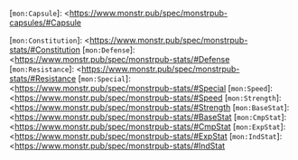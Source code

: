 [KibiMon]: <https://www.monstr.pub/kibimon/> "KibiMon"



[RFC2119]: <https://tools.ietf.org/html/rfc2119> "Key words for use in RFCs to Indicate Requirement Levels"

[Activity Vocabulary]: <https://www.w3.org/TR/activitystreams-vocabulary/>   "Activity Vocabulary"
[ActivityPub]:         <https://www.w3.org/TR/activitypub/>                  "ActivityPub"
[ActivityStreams 2.0]: <https://www.w3.org/TR/activitystreams-core/>         "Activity Streams 2.0"

[Roleplaying Vocabulary]: <https://www.monstr.pub/spec/roleplaying-vocabulary/> "Roleplaying Vocabulary"
[RPPub]:                  <https://www.monstr.pub/spec/rppub-overview/>         "RPPub"

[Mon Vocabulary]:             <https://www.monstr.pub/spec/mon-vocabulary/>     "Mon Vocabulary"
[MonStrPub]:                  <https://www.monstr.pub/spec/monstrpub-overview/> "MonStrPub"
[MonStrPub Capsule Captures]: <https://www.monstr.pub/spec/monstrpub-capsules/>     "MonStrPub Capsule Captures"
[MonStrPub Core]:             <https://www.monstr.pub/spec/monstrpub-core/>     "MonStrPub Core"
[MonStrPub Levels]:           <https://www.monstr.pub/spec/monstrpub-levels/>   "MonStrPub Levels"
[MonStrPub Stats]:            <https://www.monstr.pub/spec/monstrpub-stats/>    "MonStrPub Stats"



[`@base`]: <https://json-ld.org/spec/latest/json-ld/#syntax-tokens-and-keywords> "JSON-LD § Syntax Tokens and Keywords"
[`@container`]: <https://json-ld.org/spec/latest/json-ld/#syntax-tokens-and-keywords> "JSON-LD § Syntax Tokens and Keywords"
[`@context`]: <https://json-ld.org/spec/latest/json-ld/#syntax-tokens-and-keywords> "JSON-LD § Syntax Tokens and Keywords"
[`@graph`]: <https://json-ld.org/spec/latest/json-ld/#syntax-tokens-and-keywords> "JSON-LD § Syntax Tokens and Keywords"
[`@id`]: <https://json-ld.org/spec/latest/json-ld/#syntax-tokens-and-keywords> "JSON-LD § Syntax Tokens and Keywords"
[`@index`]: <https://json-ld.org/spec/latest/json-ld/#syntax-tokens-and-keywords> "JSON-LD § Syntax Tokens and Keywords"
[`@language`]: <https://json-ld.org/spec/latest/json-ld/#syntax-tokens-and-keywords> "JSON-LD § Syntax Tokens and Keywords"
[`@list`]: <https://json-ld.org/spec/latest/json-ld/#syntax-tokens-and-keywords> "JSON-LD § Syntax Tokens and Keywords"
[`@nest`]: <https://json-ld.org/spec/latest/json-ld/#syntax-tokens-and-keywords> "JSON-LD § Syntax Tokens and Keywords"
[`@none`]: <https://json-ld.org/spec/latest/json-ld/#syntax-tokens-and-keywords> "JSON-LD § Syntax Tokens and Keywords"
[`@prefix`]: <https://json-ld.org/spec/latest/json-ld/#syntax-tokens-and-keywords> "JSON-LD § Syntax Tokens and Keywords"
[`@reverse`]: <https://json-ld.org/spec/latest/json-ld/#syntax-tokens-and-keywords> "JSON-LD § Syntax Tokens and Keywords"
[`@set`]: <https://json-ld.org/spec/latest/json-ld/#syntax-tokens-and-keywords> "JSON-LD § Syntax Tokens and Keywords"
[`@type`]: <https://json-ld.org/spec/latest/json-ld/#syntax-tokens-and-keywords> "JSON-LD § Syntax Tokens and Keywords"
[`@value`]: <https://json-ld.org/spec/latest/json-ld/#syntax-tokens-and-keywords> "JSON-LD § Syntax Tokens and Keywords"
[`@version`]: <https://json-ld.org/spec/latest/json-ld/#syntax-tokens-and-keywords> "JSON-LD § Syntax Tokens and Keywords"
[`@vocab`]: <https://json-ld.org/spec/latest/json-ld/#syntax-tokens-and-keywords> "JSON-LD § Syntax Tokens and Keywords"



[`xsd:string`]:       <https://www.w3.org/TR/2004/REC-xmlschema-2-20041028/datatypes.html#string>
[`xsd:boolean`]:      <https://www.w3.org/TR/2004/REC-xmlschema-2-20041028/datatypes.html#boolean>
[`xsd:decimal`]:      <https://www.w3.org/TR/2004/REC-xmlschema-2-20041028/datatypes.html#decimal>
[`xsd:float`]:        <https://www.w3.org/TR/2004/REC-xmlschema-2-20041028/datatypes.html#float>
[`xsd:double`]:       <https://www.w3.org/TR/2004/REC-xmlschema-2-20041028/datatypes.html#double>
[`xsd:duration`]:     <https://www.w3.org/TR/2004/REC-xmlschema-2-20041028/datatypes.html#duration>
[`xsd:dateTime`]:     <https://www.w3.org/TR/2004/REC-xmlschema-2-20041028/datatypes.html#dateTime>
[`xsd:time`]:         <https://www.w3.org/TR/2004/REC-xmlschema-2-20041028/datatypes.html#time>
[`xsd:date`]:         <https://www.w3.org/TR/2004/REC-xmlschema-2-20041028/datatypes.html#date>
[`xsd:gYearMonth`]:   <https://www.w3.org/TR/2004/REC-xmlschema-2-20041028/datatypes.html#gYearMonth>
[`xsd:gMonthDay`]:    <https://www.w3.org/TR/2004/REC-xmlschema-2-20041028/datatypes.html#gMonthDay>
[`xsd:gDay`]:         <https://www.w3.org/TR/2004/REC-xmlschema-2-20041028/datatypes.html#gDay>
[`xsd:gMonth`]:       <https://www.w3.org/TR/2004/REC-xmlschema-2-20041028/datatypes.html#gMonth>
[`xsd:hexBinary`]:    <https://www.w3.org/TR/2004/REC-xmlschema-2-20041028/datatypes.html#hexBinary>
[`xsd:base64Binary`]: <https://www.w3.org/TR/2004/REC-xmlschema-2-20041028/datatypes.html#base64Binary>
[`xsd:anyURI`]:       <https://www.w3.org/TR/2004/REC-xmlschema-2-20041028/datatypes.html#anyURI>
[`xsd:QName`]:        <https://www.w3.org/TR/2004/REC-xmlschema-2-20041028/datatypes.html#QName>
[`xsd:NOTATION`]:     <https://www.w3.org/TR/2004/REC-xmlschema-2-20041028/datatypes.html#NOTATION>

[`xsd:normalizedString`]:   <https://www.w3.org/TR/2004/REC-xmlschema-2-20041028/datatypes.html#normalizedString>
[`xsd:token`]:              <https://www.w3.org/TR/2004/REC-xmlschema-2-20041028/datatypes.html#token>
[`xsd:language`]:           <https://www.w3.org/TR/2004/REC-xmlschema-2-20041028/datatypes.html#language>
[`xsd:NMTOKEN`]:            <https://www.w3.org/TR/2004/REC-xmlschema-2-20041028/datatypes.html#NMTOKEN>
[`xsd:NMTOKENS`]:           <https://www.w3.org/TR/2004/REC-xmlschema-2-20041028/datatypes.html#NMTOKENS>
[`xsd:Name`]:               <https://www.w3.org/TR/2004/REC-xmlschema-2-20041028/datatypes.html#Name>
[`xsd:NCName`]:             <https://www.w3.org/TR/2004/REC-xmlschema-2-20041028/datatypes.html#NCName>
[`xsd:ID`]:                 <https://www.w3.org/TR/2004/REC-xmlschema-2-20041028/datatypes.html#ID>
[`xsd:IDREF`]:              <https://www.w3.org/TR/2004/REC-xmlschema-2-20041028/datatypes.html#IDREF>
[`xsd:IDREFS`]:             <https://www.w3.org/TR/2004/REC-xmlschema-2-20041028/datatypes.html#IDREFS>
[`xsd:ENTITY`]:             <https://www.w3.org/TR/2004/REC-xmlschema-2-20041028/datatypes.html#ENTITY>
[`xsd:ENTITIES`]:           <https://www.w3.org/TR/2004/REC-xmlschema-2-20041028/datatypes.html#ENTITIES>
[`xsd:integer`]:            <https://www.w3.org/TR/2004/REC-xmlschema-2-20041028/datatypes.html#integer>
[`xsd:nonPositiveInteger`]: <https://www.w3.org/TR/2004/REC-xmlschema-2-20041028/datatypes.html#nonPositiveInteger>
[`xsd:negativeInteger`]:    <https://www.w3.org/TR/2004/REC-xmlschema-2-20041028/datatypes.html#negativeInteger>
[`xsd:long`]:               <https://www.w3.org/TR/2004/REC-xmlschema-2-20041028/datatypes.html#long>
[`xsd:int`]:                <https://www.w3.org/TR/2004/REC-xmlschema-2-20041028/datatypes.html#int>
[`xsd:short`]:              <https://www.w3.org/TR/2004/REC-xmlschema-2-20041028/datatypes.html#short>
[`xsd:byte`]:               <https://www.w3.org/TR/2004/REC-xmlschema-2-20041028/datatypes.html#byte>
[`xsd:nonNegativeInteger`]: <https://www.w3.org/TR/2004/REC-xmlschema-2-20041028/datatypes.html#nonNegativeInteger>
[`xsd:unsignedLong`]:       <https://www.w3.org/TR/2004/REC-xmlschema-2-20041028/datatypes.html#unsignedLong>
[`xsd:unsignedInt`]:        <https://www.w3.org/TR/2004/REC-xmlschema-2-20041028/datatypes.html#unsignedInt>
[`xsd:unsignedShort`]:      <https://www.w3.org/TR/2004/REC-xmlschema-2-20041028/datatypes.html#unsignedShort>
[`xsd:unsignedByte`]:       <https://www.w3.org/TR/2004/REC-xmlschema-2-20041028/datatypes.html#unsignedByte>
[`xsd:positiveInteger`]:    <https://www.w3.org/TR/2004/REC-xmlschema-2-20041028/datatypes.html#positiveInteger>



[`as:Activity`]:              <https://www.w3.org/TR/activitystreams-vocabulary#dfn-activity>
[`as:Application`]:           <https://www.w3.org/TR/activitystreams-vocabulary#dfn-application>
[`as:Article`]:               <https://www.w3.org/TR/activitystreams-vocabulary#dfn-article>
[`as:Audio`]:                 <https://www.w3.org/TR/activitystreams-vocabulary#dfn-audio>
[`as:Collection`]:            <https://www.w3.org/TR/activitystreams-vocabulary#dfn-collection>
[`as:CollectionPage`]:        <https://www.w3.org/TR/activitystreams-vocabulary#dfn-collectionpage>
[`as:Relationship`]:          <https://www.w3.org/TR/activitystreams-vocabulary#dfn-relationship>
[`as:Document`]:              <https://www.w3.org/TR/activitystreams-vocabulary#dfn-document>
[`as:Event`]:                 <https://www.w3.org/TR/activitystreams-vocabulary#dfn-event>
[`as:Group`]:                 <https://www.w3.org/TR/activitystreams-vocabulary#dfn-group>
[`as:Image`]:                 <https://www.w3.org/TR/activitystreams-vocabulary#dfn-image>
[`as:IntransitiveActivity`]:  <https://www.w3.org/TR/activitystreams-vocabulary#dfn-intransitiveactivity>
[`as:Note`]:                  <https://www.w3.org/TR/activitystreams-vocabulary#dfn-note>
[`as:Object`]:                <https://www.w3.org/TR/activitystreams-vocabulary#dfn-object>
[`as:OrderedCollection`]:     <https://www.w3.org/TR/activitystreams-vocabulary#dfn-orderedcollection>
[`as:OrderedCollectionPage`]: <https://www.w3.org/TR/activitystreams-vocabulary#dfn-orderedcollectionpage>
[`as:Organization`]:          <https://www.w3.org/TR/activitystreams-vocabulary#dfn-organization>
[`as:Page`]:                  <https://www.w3.org/TR/activitystreams-vocabulary#dfn-page>
[`as:Person`]:                <https://www.w3.org/TR/activitystreams-vocabulary#dfn-person>
[`as:Place`]:                 <https://www.w3.org/TR/activitystreams-vocabulary#dfn-place>
[`as:Profile`]:               <https://www.w3.org/TR/activitystreams-vocabulary#dfn-profile>
[`as:Question`]:              <https://www.w3.org/TR/activitystreams-vocabulary#dfn-question>
[`as:Service`]:               <https://www.w3.org/TR/activitystreams-vocabulary#dfn-service>
[`as:Tombstone`]:             <https://www.w3.org/TR/activitystreams-vocabulary#dfn-tombstone>
[`as:Video`]:                 <https://www.w3.org/TR/activitystreams-vocabulary#dfn-video>

[`as:Accept`]:          <https://www.w3.org/TR/activitystreams-vocabulary#dfn-accept>
[`as:Add`]:             <https://www.w3.org/TR/activitystreams-vocabulary#dfn-add>
[`as:Announce`]:        <https://www.w3.org/TR/activitystreams-vocabulary#dfn-announce>
[`as:Arrive`]:          <https://www.w3.org/TR/activitystreams-vocabulary#dfn-arrive>
[`as:Block`]:           <https://www.w3.org/TR/activitystreams-vocabulary#dfn-block>
[`as:Create`]:          <https://www.w3.org/TR/activitystreams-vocabulary#dfn-create>
[`as:Delete`]:          <https://www.w3.org/TR/activitystreams-vocabulary#dfn-delete>
[`as:Dislike`]:         <https://www.w3.org/TR/activitystreams-vocabulary#dfn-dislike>
[`as:Follow`]:          <https://www.w3.org/TR/activitystreams-vocabulary#dfn-follow>
[`as:Flag`]:            <https://www.w3.org/TR/activitystreams-vocabulary#dfn-flag>
[`as:Ignore`]:          <https://www.w3.org/TR/activitystreams-vocabulary#dfn-ignore>
[`as:Invite`]:          <https://www.w3.org/TR/activitystreams-vocabulary#dfn-invite>
[`as:Join`]:            <https://www.w3.org/TR/activitystreams-vocabulary#dfn-join>
[`as:Leave`]:           <https://www.w3.org/TR/activitystreams-vocabulary#dfn-leave>
[`as:Like`]:            <https://www.w3.org/TR/activitystreams-vocabulary#dfn-like>
[`as:Listen`]:          <https://www.w3.org/TR/activitystreams-vocabulary#dfn-listen>
[`as:Move`]:            <https://www.w3.org/TR/activitystreams-vocabulary#dfn-move>
[`as:Offer`]:           <https://www.w3.org/TR/activitystreams-vocabulary#dfn-offer>
[`as:Read`]:            <https://www.w3.org/TR/activitystreams-vocabulary#dfn-read>
[`as:Reject`]:          <https://www.w3.org/TR/activitystreams-vocabulary#dfn-reject>
[`as:Remove`]:          <https://www.w3.org/TR/activitystreams-vocabulary#dfn-remove>
[`as:TentativeAccept`]: <https://www.w3.org/TR/activitystreams-vocabulary#dfn-tentativeaccept>
[`as:TentativeReject`]: <https://www.w3.org/TR/activitystreams-vocabulary#dfn-tentativereject>
[`as:Travel`]:          <https://www.w3.org/TR/activitystreams-vocabulary#dfn-travel>
[`as:Undo`]:            <https://www.w3.org/TR/activitystreams-vocabulary#dfn-undo>
[`as:Update`]:          <https://www.w3.org/TR/activitystreams-vocabulary#dfn-update>
[`as:View`]:            <https://www.w3.org/TR/activitystreams-vocabulary#dfn-view>

[`as:Link`]:         <https://www.w3.org/TR/activitystreams-vocabulary#dfn-link>
[`as:Mention`]:      <https://www.w3.org/TR/activitystreams-vocabulary#dfn-link>
[`as:IsFollowing`]:  <https://www.w3.org/TR/activitystreams-vocabulary#dfn-link>
[`as:IsFollowedBy`]: <https://www.w3.org/TR/activitystreams-vocabulary#dfn-link>
[`as:IsContact`]:    <https://www.w3.org/TR/activitystreams-vocabulary#dfn-link>
[`as:IsMember`]:     <https://www.w3.org/TR/activitystreams-vocabulary#dfn-link>

[`as:subject`]:              <https://www.w3.org/TR/activitystreams-vocabulary#dfn-subject>
[`as:relationship`]:         <https://www.w3.org/TR/activitystreams-vocabulary#dfn-relationship>
[`as:actor`]:                <https://www.w3.org/TR/activitystreams-vocabulary#dfn-actor>
[`as:attributedTo`]:         <https://www.w3.org/TR/activitystreams-vocabulary#dfn-attributedto>
[`as:attachment`]:           <https://www.w3.org/TR/activitystreams-vocabulary#dfn-attachment>
[`as:attachments`]:          <https://www.w3.org/TR/activitystreams-vocabulary#dfn-attachments>
[`as:author`]:               <https://www.w3.org/TR/activitystreams-vocabulary#dfn-author>
[`as:bcc`]:                  <https://www.w3.org/TR/activitystreams-vocabulary#dfn-bcc>
[`as:bto`]:                  <https://www.w3.org/TR/activitystreams-vocabulary#dfn-bto>
[`as:bto`]:                  <https://www.w3.org/TR/activitystreams-vocabulary#dfn-bto>
[`as:cc`]:                   <https://www.w3.org/TR/activitystreams-vocabulary#dfn-cc>
[`as:context`]:              <https://www.w3.org/TR/activitystreams-vocabulary#dfn-context>
[`as:current`]:              <https://www.w3.org/TR/activitystreams-vocabulary#dfn-current>
[`as:first`]:                <https://www.w3.org/TR/activitystreams-vocabulary#dfn-first>
[`as:generator`]:            <https://www.w3.org/TR/activitystreams-vocabulary#dfn-generator>
[`as:icon`]:                 <https://www.w3.org/TR/activitystreams-vocabulary#dfn-icon>
[`as:image`]:                <https://www.w3.org/TR/activitystreams-vocabulary#dfn-image>
[`as:inReplyTo`]:            <https://www.w3.org/TR/activitystreams-vocabulary#dfn-inreplyto>
[`as:items`]:                <https://www.w3.org/TR/activitystreams-vocabulary#dfn-items>
[`as:instrument`]:           <https://www.w3.org/TR/activitystreams-vocabulary#dfn-instrument>
[`as:orderedItems`]:         <https://www.w3.org/TR/activitystreams-vocabulary#dfn-ordereditems>
[`as:last`]:                 <https://www.w3.org/TR/activitystreams-vocabulary#dfn-last>
[`as:location`]:             <https://www.w3.org/TR/activitystreams-vocabulary#dfn-location>
[`as:next`]:                 <https://www.w3.org/TR/activitystreams-vocabulary#dfn-next>
[`as:object`]:               <https://www.w3.org/TR/activitystreams-vocabulary#dfn-object-term>
[`as:oneOf`]:                <https://www.w3.org/TR/activitystreams-vocabulary#dfn-oneof>
[`as:anyOf`]:                <https://www.w3.org/TR/activitystreams-vocabulary#dfn-anyof>
[`as:closed`]:               <https://www.w3.org/TR/activitystreams-vocabulary#dfn-closed>
[`as:origin`]:               <https://www.w3.org/TR/activitystreams-vocabulary#dfn-origin>
[`as:accuracy`]:             <https://www.w3.org/TR/activitystreams-vocabulary#dfn-accuracy>
[`as:prev`]:                 <https://www.w3.org/TR/activitystreams-vocabulary#dfn-prev>
[`as:preview`]:              <https://www.w3.org/TR/activitystreams-vocabulary#dfn-preview>
[`as:provider`]:             <https://www.w3.org/TR/activitystreams-vocabulary#dfn-provider>
[`as:replies`]:              <https://www.w3.org/TR/activitystreams-vocabulary#dfn-replies>
[`as:result`]:               <https://www.w3.org/TR/activitystreams-vocabulary#dfn-result>
[`as:audience`]:             <https://www.w3.org/TR/activitystreams-vocabulary#dfn-audience>
[`as:partOf`]:               <https://www.w3.org/TR/activitystreams-vocabulary#dfn-partof>
[`as:tag`]:                  <https://www.w3.org/TR/activitystreams-vocabulary#dfn-tag>
[`as:tags`]:                 <https://www.w3.org/TR/activitystreams-vocabulary#dfn-tags>
[`as:target`]:               <https://www.w3.org/TR/activitystreams-vocabulary#dfn-target>
[`as:to`]:                   <https://www.w3.org/TR/activitystreams-vocabulary#dfn-to>
[`as:url`]:                  <https://www.w3.org/TR/activitystreams-vocabulary#dfn-url>
[`as:altitude`]:             <https://www.w3.org/TR/activitystreams-vocabulary#dfn-altitude>
[`as:content`]:              <https://www.w3.org/TR/activitystreams-vocabulary#dfn-content>
[`as:contentMap`]:           <https://www.w3.org/TR/activitystreams-vocabulary#dfn-contentmap>
[`as:name`]:                 <https://www.w3.org/TR/activitystreams-vocabulary#dfn-name>
[`as:nameMap`]:              <https://www.w3.org/TR/activitystreams-vocabulary#dfn-namemap>
[`as:downstreamDuplicates`]: <https://www.w3.org/TR/activitystreams-vocabulary#dfn-downstreamduplicates>
[`as:duration`]:             <https://www.w3.org/TR/activitystreams-vocabulary#dfn-duration>
[`as:endTime`]:              <https://www.w3.org/TR/activitystreams-vocabulary#dfn-endtime>
[`as:height`]:               <https://www.w3.org/TR/activitystreams-vocabulary#dfn-height>
[`as:href`]:                 <https://www.w3.org/TR/activitystreams-vocabulary#dfn-href>
[`as:hreflang`]:             <https://www.w3.org/TR/activitystreams-vocabulary#dfn-hreflang>
[`as:latitude`]:             <https://www.w3.org/TR/activitystreams-vocabulary#dfn-latitude>
[`as:longitude`]:            <https://www.w3.org/TR/activitystreams-vocabulary#dfn-longitude>
[`as:mediaType`]:            <https://www.w3.org/TR/activitystreams-vocabulary#dfn-mediatype>
[`as:published`]:            <https://www.w3.org/TR/activitystreams-vocabulary#dfn-published>
[`as:radius`]:               <https://www.w3.org/TR/activitystreams-vocabulary#dfn-radius>
[`as:rating`]:               <https://www.w3.org/TR/activitystreams-vocabulary#dfn-rating>
[`as:rel`]:                  <https://www.w3.org/TR/activitystreams-vocabulary#dfn-rel>
[`as:startIndex`]:           <https://www.w3.org/TR/activitystreams-vocabulary#dfn-startindex>
[`as:startTime`]:            <https://www.w3.org/TR/activitystreams-vocabulary#dfn-starttime>
[`as:summary`]:              <https://www.w3.org/TR/activitystreams-vocabulary#dfn-summary>
[`as:summaryMap`]:           <https://www.w3.org/TR/activitystreams-vocabulary#dfn-summarymap>
[`as:totalItems`]:           <https://www.w3.org/TR/activitystreams-vocabulary#dfn-totalitems>
[`as:units`]:                <https://www.w3.org/TR/activitystreams-vocabulary#dfn-units>
[`as:updated`]:              <https://www.w3.org/TR/activitystreams-vocabulary#dfn-updated>
[`as:upstreamDuplicates`]:   <https://www.w3.org/TR/activitystreams-vocabulary#dfn-upstreamduplicates>
[`as:verb`]:                 <https://www.w3.org/TR/activitystreams-vocabulary#dfn-verb>
[`as:width`]:                <https://www.w3.org/TR/activitystreams-vocabulary#dfn-width>
[`as:describes`]:            <https://www.w3.org/TR/activitystreams-vocabulary#dfn-describes>
[`as:formerType`]:           <https://www.w3.org/TR/activitystreams-vocabulary#dfn-formertype>
[`as:deleted`]:              <https://www.w3.org/TR/activitystreams-vocabulary#dfn-deleted>

[`as:endpoints`]:                  <https://www.w3.org/TR/activitypub#endpoints>
[`as:following`]:                  <https://www.w3.org/TR/activitypub#following-property>
[`as:followers`]:                  <https://www.w3.org/TR/activitypub#followers-property>
[`as:inbox`]:                      <https://www.w3.org/TR/activitypub#inbox-property>
[`as:liked`]:                      <https://www.w3.org/TR/activitypub#liked-property>
[`as:shares`]:                     <https://www.w3.org/TR/activitypub#shares>
[`as:likes`]:                      <https://www.w3.org/TR/activitypub#likes>
[`as:oauthAuthorizationEndpoint`]: <https://www.w3.org/TR/activitypub#oauthAuthorizationEndpoint>
[`as:oauthTokenEndpoint`]:         <https://www.w3.org/TR/activitypub#oauthTokenEndpoint>
[`as:outbox`]:                     <https://www.w3.org/TR/activitypub#outbox-property>
[`as:preferredUsername`]:          <https://www.w3.org/TR/activitypub#preferredUsername>
[`as:provideClientKey`]:           <https://www.w3.org/TR/activitypub#provideClientKey>
[`as:proxyUrl`]:                   <https://www.w3.org/TR/activitypub#proxyUrl>
[`as:sharedInbox`]:                <https://www.w3.org/TR/activitypub#sharedInbox>
[`as:signClientKey`]:              <https://www.w3.org/TR/activitypub#signClientKey>
[`as:source`]:                     <https://www.w3.org/TR/activitypub#source>
[`as:streams`]:                    <https://www.w3.org/TR/activitypub#streams-property>
[`as:uploadMedia`]:                <https://www.w3.org/TR/activitypub#uploadMedia>



[`rp:Affect`]: <https://www.monstr.pub/spec/roleplaying-vocabulary/#activities.Affect>
[`rp:Evolve`]: <https://www.monstr.pub/spec/roleplaying-vocabulary/#activities.Evolve>
[`rp:Learn`]:  <https://www.monstr.pub/spec/roleplaying-vocabulary/#activities.Learn>
[`rp:Teach`]:  <https://www.monstr.pub/spec/roleplaying-vocabulary/#activities.Teach>
[`rp:Use`]:    <https://www.monstr.pub/spec/roleplaying-vocabulary/#activities.Use>

[`rp:Action`]:     <https://www.monstr.pub/spec/roleplaying-vocabulary/#activities.Action>
[`rp:likelihood`]: <https://www.monstr.pub/spec/roleplaying-vocabulary/#activities.likelihood>
[`rp:power`]:      <https://www.monstr.pub/spec/roleplaying-vocabulary/#activities.power>

[`rp:Class`]:       <https://www.monstr.pub/spec/roleplaying-vocabulary/#classes.Class>
[`rp:ClassChange`]: <https://www.monstr.pub/spec/roleplaying-vocabulary/#classes.ClassChange>
[`rp:Instance`]:    <https://www.monstr.pub/spec/roleplaying-vocabulary/#classes.Instance>
[`rp:becomes`]:     <https://www.monstr.pub/spec/roleplaying-vocabulary/#classes.becomes>
[`rp:class`]:       <https://www.monstr.pub/spec/roleplaying-vocabulary/#classes.class>

[`rp:Effect`]:    <https://www.monstr.pub/spec/roleplaying-vocabulary/#effects.Effect>
[`rp:Effectual`]: <https://www.monstr.pub/spec/roleplaying-vocabulary/#effects.Effectual>
[`rp:effect`]:    <https://www.monstr.pub/spec/roleplaying-vocabulary/#effects.effect>

[`rp:GrowthFunc`]: <https://www.monstr.pub/spec/roleplaying-vocabulary/#levels.GrowthFunc>
[`rp:Ranked`]:     <https://www.monstr.pub/spec/roleplaying-vocabulary/#levels.Ranked>
[`rp:exp`]:        <https://www.monstr.pub/spec/roleplaying-vocabulary/#levels.exp>
[`rp:growth`]:     <https://www.monstr.pub/spec/roleplaying-vocabulary/#levels.growth>
[`rp:level`]:      <https://www.monstr.pub/spec/roleplaying-vocabulary/#levels.level>
[`rp:n0`]:         <https://www.monstr.pub/spec/roleplaying-vocabulary/#levels.n0>
[`rp:n1`]:         <https://www.monstr.pub/spec/roleplaying-vocabulary/#levels.n1>
[`rp:n2`]:         <https://www.monstr.pub/spec/roleplaying-vocabulary/#levels.n2>
[`rp:n3`]:         <https://www.monstr.pub/spec/roleplaying-vocabulary/#levels.n3>

[`rp:Perishable`]: <https://www.monstr.pub/spec/roleplaying-vocabulary/#perishables.Perishable>
[`rp:health`]:     <https://www.monstr.pub/spec/roleplaying-vocabulary/#perishables.health>
[`rp:maxHealth`]:  <https://www.monstr.pub/spec/roleplaying-vocabulary/#perishables.maxHealth>

[`rp:Ability`]:    <https://www.monstr.pub/spec/roleplaying-vocabulary/#qualities.Ability>
[`rp:Affinity`]:   <https://www.monstr.pub/spec/roleplaying-vocabulary/#qualities.Affinity>
[`rp:Conducted`]:  <https://www.monstr.pub/spec/roleplaying-vocabulary/#qualities.Conducted>
[`rp:Forme`]:      <https://www.monstr.pub/spec/roleplaying-vocabulary/#qualities.Forme>
[`rp:Nature`]:     <https://www.monstr.pub/spec/roleplaying-vocabulary/#qualities.Nature>
[`rp:Qualified`]:  <https://www.monstr.pub/spec/roleplaying-vocabulary/#qualities.Qualified>
[`rp:Quality`]:    <https://www.monstr.pub/spec/roleplaying-vocabulary/#qualities.Quality>
[`rp:Resisted`]:   <https://www.monstr.pub/spec/roleplaying-vocabulary/#qualities.Resisted>
[`rp:Unaffected`]: <https://www.monstr.pub/spec/roleplaying-vocabulary/#qualities.Unaffected>
[`rp:matchup`]:    <https://www.monstr.pub/spec/roleplaying-vocabulary/#qualities.matchup>
[`rp:quality`]:    <https://www.monstr.pub/spec/roleplaying-vocabulary/#qualities.quality>

[`rp:Scoped`]:   <https://www.monstr.pub/spec/roleplaying-vocabulary/#scopes.Scoped>
[`rp:maxLevel`]: <https://www.monstr.pub/spec/roleplaying-vocabulary/#scopes.maxLevel>
[`rp:minLevel`]: <https://www.monstr.pub/spec/roleplaying-vocabulary/#scopes.minLevel>

[`rp:Attribute`]:  <https://www.monstr.pub/spec/roleplaying-vocabulary/#stats.Attribute>
[`rp:Quantified`]: <https://www.monstr.pub/spec/roleplaying-vocabulary/#stats.Quantified>
[`rp:Stat`]:       <https://www.monstr.pub/spec/roleplaying-vocabulary/#stats.Stat>
[`rp:stat`]:       <https://www.monstr.pub/spec/roleplaying-vocabulary/#stats.stat>

[`rp:Learnable`]: <https://www.monstr.pub/spec/roleplaying-vocabulary/#techniques.Learnable>
[`rp:Learned`]:   <https://www.monstr.pub/spec/roleplaying-vocabulary/#techniques.Learned>
[`rp:Performer`]: <https://www.monstr.pub/spec/roleplaying-vocabulary/#techniques.Performer>
[`rp:Role`]:      <https://www.monstr.pub/spec/roleplaying-vocabulary/#techniques.Role>
[`rp:Technique`]: <https://www.monstr.pub/spec/roleplaying-vocabulary/#techniques.Technique>
[`rp:learned`]:   <https://www.monstr.pub/spec/roleplaying-vocabulary/#techniques.learned>
[`rp:learnset`]:  <https://www.monstr.pub/spec/roleplaying-vocabulary/#techniques.learnset>



[`mon:Capture`]: <https://www.monstr.pub/spec/mon-vocabulary/#activities.Capture>
[`mon:Search`]:  <https://www.monstr.pub/spec/mon-vocabulary/#activities.Search>

[`mon:Mon`]:     <https://www.monstr.pub/spec/mon-vocabulary/#actors.Mon>
[`mon:Route`]:   <https://www.monstr.pub/spec/mon-vocabulary/#actors.Route>
[`mon:Trainer`]: <https://www.monstr.pub/spec/mon-vocabulary/#actors.Trainer>

[`mon:Item`]:     <https://www.monstr.pub/spec/mon-vocabulary/#objects.Item>
[`mon:ItemSlot`]: <https://www.monstr.pub/spec/mon-vocabulary/#objects.ItemSlot>
[`mon:Region`]:   <https://www.monstr.pub/spec/mon-vocabulary/#objects.Region>
[`mon:Species`]:  <https://www.monstr.pub/spec/mon-vocabulary/#objects.Species>

[`mon:captureRate`]: <https://www.monstr.pub/spec/mon-vocabulary/#properties.captureRate>
[`mon:dex`]:         <https://www.monstr.pub/spec/mon-vocabulary/#properties.dex>
[`mon:mon`]:         <https://www.monstr.pub/spec/mon-vocabulary/#properties.mon>
[`mon:routes`]:      <https://www.monstr.pub/spec/mon-vocabulary/#properties.routes>
[`mon:supports`]:    <https://www.monstr.pub/spec/mon-vocabulary/#properties.supports>

[`mon:Capsule`]: <https://www.monstr.pub/spec/monstrpub-capsules/#Capsule

[`mon:Constitution`]: <https://www.monstr.pub/spec/monstrpub-stats/#Constitution
[`mon:Defense`]:      <https://www.monstr.pub/spec/monstrpub-stats/#Defense
[`mon:Resistance`]:   <https://www.monstr.pub/spec/monstrpub-stats/#Resistance
[`mon:Special`]:      <https://www.monstr.pub/spec/monstrpub-stats/#Special
[`mon:Speed`]:        <https://www.monstr.pub/spec/monstrpub-stats/#Speed
[`mon:Strength`]:     <https://www.monstr.pub/spec/monstrpub-stats/#Strength
[`mon:BaseStat`]:     <https://www.monstr.pub/spec/monstrpub-stats/#BaseStat
[`mon:CmpStat`]:      <https://www.monstr.pub/spec/monstrpub-stats/#CmpStat
[`mon:ExpStat`]:      <https://www.monstr.pub/spec/monstrpub-stats/#ExpStat
[`mon:IndStat`]:      <https://www.monstr.pub/spec/monstrpub-stats/#IndStat
